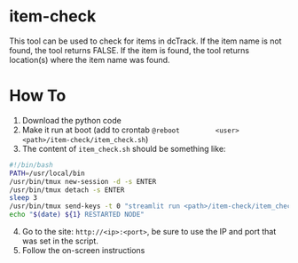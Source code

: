 # item-check
This tool can be used to check for items in dcTrack. 
If the item name is not found, the tool returns FALSE. If the item is found, the tool returns location(s) where the item name was found.

# How To
1. Download the python code
2. Make it run at boot (add to crontab `@reboot         <user>    <path>/item-check/item_check.sh`)
3. The content of `item_check.sh` should be something like:
```bash
#!/bin/bash
PATH=/usr/local/bin
/usr/bin/tmux new-session -d -s ENTER
/usr/bin/tmux detach -s ENTER
sleep 3
/usr/bin/tmux send-keys -t 0 "streamlit run <path>/item-check/item_check.py --server.address <ip> --server.port <port> --server.headless true" ENTER
echo "$(date) ${1} RESTARTED NODE"
```
4. Go to the site: `http://<ip>:<port>`, be sure to use the IP and port that was set in the script.
5. Follow the on-screen instructions
